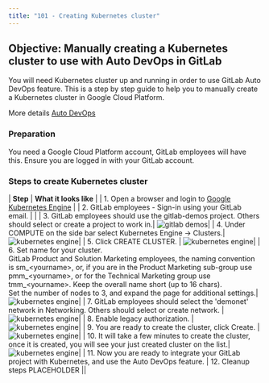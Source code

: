 ```yaml
---
title: "101 - Creating Kubernetes cluster"
---
```


## Objective:  Manually creating a Kubernetes cluster to use with Auto DevOps in GitLab

You will need Kubernetes cluster up and running in order to use GitLab Auto DevOps feature.
This is a step by step guide to help you to manually create a Kubernetes cluster in Google Cloud Platform.

More details [Auto DevOps](https://docs.gitlab.com/ee/topics/autodevops/)

### Preparation

You need a Google Cloud Platform account, GitLab employees will have this. Ensure you are logged in with your GitLab account.

### Steps to create Kubernetes cluster

|  **Step**   | **What it looks like** |
| 1. Open a browser and login to [Google Kubernetes Engine](https://console.cloud.google.com/kubernetes)  |
| 2. GitLab employees - Sign-in using your GitLab email.  |  |
| 3. GitLab employees should use the gitlab-demos project. Others should select or create a project to work in.| ![gitlab demos](/images/workshop/k8s/2_gitlab_demos.png)|
| 4. Under COMPUTE on the side bar select Kubernetes Engine -> Clusters.|  ![kubernetes engine](/images/workshop/k8s/3_clusters.png)|
| 5. Click CREATE CLUSTER. | ![kubernetes engine](/images/workshop/k8s/4_create_cluster.png)|
| 6. Set name for your cluster. <br> GitLab Product and Solution Marketing employees, the naming convention is sm_\<yourname\>, or, if you are in the Product Marketing sub-group use pmm_\<yourname\>, or for the Technical Marketing group use tmm_\<yourname\>. Keep the overall name short (up to 16 chars). <br>Set the number of nodes to 3, and expand the page for additional settings.| ![kubernetes engine](/images/workshop/k8s/5_name_pool.png)|
| 7. GitLab employees should select the 'demonet' network in Networking. Others should select or create network.  | ![kubernetes engine](/images/workshop/k8s/6_cluster_network.png)|
| 8. Enable legacy authorization. | ![kubernetes engine](/images/workshop/k8s/7_legacy_auth.png)|
| 9. You are ready to create the cluster, click Create. | ![kubernetes engine](/images/workshop/k8s/8_create.png)|
| 10. It will take a few minutes to create the cluster, once it is created, you will see your just created cluster on the list.| ![kubernetes engine](/images/workshop/k8s/9_cluster_list.png)|
| 11. Now you are ready to integrate your GitLab project with Kubernetes, and use the Auto DevOps feature.
| 12. Cleanup steps PLACEHOLDER ||
